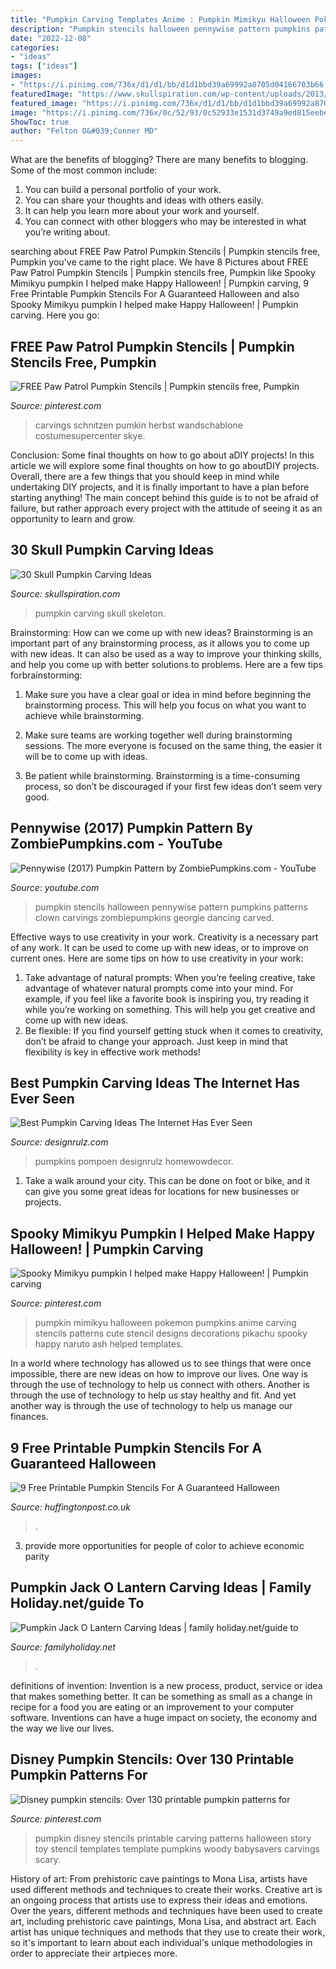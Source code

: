 ```yaml
---
title: "Pumpkin Carving Templates Anime : Pumpkin Mimikyu Halloween Pokemon Pumpkins Anime Carving Stencils Patterns Cute Stencil Designs Decorations Pikachu Spooky Happy Naruto Ash Helped Templates"
description: "Pumpkin stencils halloween pennywise pattern pumpkins patterns clown carvings zombiepumpkins georgie dancing carved"
date: "2022-12-08"
categories:
- "ideas"
tags: ["ideas"]
images:
- "https://i.pinimg.com/736x/d1/d1/bb/d1d1bbd39a69992a8705d04166703b66.jpg"
featuredImage: "https://www.skullspiration.com/wp-content/uploads/2013/10/Skeleton-Pumpkin-425x566.jpg"
featured_image: "https://i.pinimg.com/736x/d1/d1/bb/d1d1bbd39a69992a8705d04166703b66.jpg"
image: "https://i.pinimg.com/736x/0c/52/93/0c52933e1531d3749a9ed815eebec8c5--make-happy-pumpkins.jpg"
ShowToc: true
author: "Felton O&#039;Conner MD"
---
```



What are the benefits of blogging?
There are many benefits to blogging. Some of the most common include: 
1. You can build a personal portfolio of your work. 
2. You can share your thoughts and ideas with others easily. 
3. It can help you learn more about your work and yourself. 
4. You can connect with other bloggers who may be interested in what you’re writing about. 

	

		
searching about FREE Paw Patrol Pumpkin Stencils | Pumpkin stencils free, Pumpkin you've came to the right place. We have 8 Pictures about FREE Paw Patrol Pumpkin Stencils | Pumpkin stencils free, Pumpkin like Spooky Mimikyu pumpkin I helped make Happy Halloween! | Pumpkin carving, 9 Free Printable Pumpkin Stencils For A Guaranteed Halloween and also Spooky Mimikyu pumpkin I helped make Happy Halloween! | Pumpkin carving. Here you go:
		
    
## FREE Paw Patrol Pumpkin Stencils | Pumpkin Stencils Free, Pumpkin

<img loading=lazy src="https://i.pinimg.com/736x/d1/d1/bb/d1d1bbd39a69992a8705d04166703b66.jpg" onerror="this.onerror=null;this.src='https://tse2.mm.bing.net/th?id=OIP.Hsg0e7Ofm5JnC8rHfJEIsgHaIK&amp;pid=15.1';" alt="FREE Paw Patrol Pumpkin Stencils | Pumpkin stencils free, Pumpkin">

_Source: pinterest.com_

>carvings schnitzen pumkin herbst wandschablone costumesupercenter skye. 

	

Conclusion: Some final thoughts on how to go about aDIY projects!
In this article we will explore some final thoughts on how to go aboutDIY projects. Overall, there are a few things that you should keep in mind while undertaking DIY projects, and it is finally important to have a plan before starting anything! The main concept behind this guide is to not be afraid of failure, but rather approach every project with the attitude of seeing it as an opportunity to learn and grow.

    
## 30 Skull Pumpkin Carving Ideas

<img loading=lazy src="https://www.skullspiration.com/wp-content/uploads/2013/10/Skeleton-Pumpkin-425x566.jpg" onerror="this.onerror=null;this.src='https://tse3.mm.bing.net/th?id=OIP.fivpRuOMlbmvMDXmqc8N2QAAAA&amp;pid=15.1';" alt="30 Skull Pumpkin Carving Ideas">

_Source: skullspiration.com_

>pumpkin carving skull skeleton. 

	

Brainstorming: How can we come up with new ideas?
Brainstorming is an important part of any brainstorming process, as it allows you to come up with new ideas. It can also be used as a way to improve your thinking skills, and help you come up with better solutions to problems. Here are a few tips forbrainstorming:
1. Make sure you have a clear goal or idea in mind before beginning the brainstorming process. This will help you focus on what you want to achieve while brainstorming.

2. Make sure teams are working together well during brainstorming sessions. The more everyone is focused on the same thing, the easier it will be to come up with ideas.

3. Be patient while brainstorming. Brainstorming is a time-consuming process, so don’t be discouraged if your first few ideas don’t seem very good.

    
## Pennywise (2017) Pumpkin Pattern By ZombiePumpkins.com - YouTube

<img loading=lazy src="https://i.ytimg.com/vi/AtLnyaDl_S4/maxresdefault.jpg" onerror="this.onerror=null;this.src='https://tse3.mm.bing.net/th?id=OIP.wlgkYAegzLCDqMdIIrUdbwHaEK&amp;pid=15.1';" alt="Pennywise (2017) Pumpkin Pattern by ZombiePumpkins.com - YouTube">

_Source: youtube.com_

>pumpkin stencils halloween pennywise pattern pumpkins patterns clown carvings zombiepumpkins georgie dancing carved. 

	

Effective ways to use creativity in your work.
Creativity is a necessary part of any work. It can be used to come up with new ideas, or to improve on current ones. Here are some tips on how to use creativity in your work: 
1. Take advantage of natural prompts: When you’re feeling creative, take advantage of whatever natural prompts come into your mind. For example, if you feel like a favorite book is inspiring you, try reading it while you’re working on something. This will help you get creative and come up with new ideas. 
2. Be flexible: If you find yourself getting stuck when it comes to creativity, don’t be afraid to change your approach. Just keep in mind that flexibility is key in effective work methods! 

    
## Best Pumpkin Carving Ideas The Internet Has Ever Seen

<img loading=lazy src="https://cdn.designrulz.com/wp-content/uploads/2017/10/Halloween-cat-pumpkin.jpg" onerror="this.onerror=null;this.src='https://tse3.mm.bing.net/th?id=OIP.5iOhA6ecfuHE7S0cSsnmCQHaLH&amp;pid=15.1';" alt="Best Pumpkin Carving Ideas The Internet Has Ever Seen">

_Source: designrulz.com_

>pumpkins pompoen designrulz homewowdecor. 

	

1. Take a walk around your city. This can be done on foot or bike, and it can give you some great ideas for locations for new businesses or projects. 

    
## Spooky Mimikyu Pumpkin I Helped Make Happy Halloween! | Pumpkin Carving

<img loading=lazy src="https://i.pinimg.com/736x/0c/52/93/0c52933e1531d3749a9ed815eebec8c5--make-happy-pumpkins.jpg" onerror="this.onerror=null;this.src='https://tse1.mm.bing.net/th?id=OIP.prGS_GE6m00pfc_02JuBxwDhEs&amp;pid=15.1';" alt="Spooky Mimikyu pumpkin I helped make Happy Halloween! | Pumpkin carving">

_Source: pinterest.com_

>pumpkin mimikyu halloween pokemon pumpkins anime carving stencils patterns cute stencil designs decorations pikachu spooky happy naruto ash helped templates. 

	

In a world where technology has allowed us to see things that were once impossible, there are new ideas on how to improve our lives. One way is through the use of technology to help us connect with others. Another is through the use of technology to help us stay healthy and fit. And yet another way is through the use of technology to help us manage our finances.

    
## 9 Free Printable Pumpkin Stencils For A Guaranteed Halloween

<img loading=lazy src="https://img.huffingtonpost.com/asset/5b9c70d73c00004c0009c2d4.png?ops=scalefit_960_noupscale" onerror="this.onerror=null;this.src='https://tse3.mm.bing.net/th?id=OIP.48_ZMD-sLO_n0rjNNOvvoAHaIr&amp;pid=15.1';" alt="9 Free Printable Pumpkin Stencils For A Guaranteed Halloween">

_Source: huffingtonpost.co.uk_

>. 

	

3. provide more opportunities for people of color to achieve economic parity

    
## Pumpkin Jack O Lantern Carving Ideas | Family Holiday.net/guide To

<img loading=lazy src="https://www.familyholiday.net/wp-content/uploads/2012/09/Pumpkin_-Jack_-O_-Lantern-_Carving-_Ideas__09.jpg" onerror="this.onerror=null;this.src='https://tse1.mm.bing.net/th?id=OIP.tDZINiL6DPtYYhzbTjAslgHaJ4&amp;pid=15.1';" alt="Pumpkin Jack O Lantern Carving Ideas | family holiday.net/guide to">

_Source: familyholiday.net_

>. 

	

definitions of invention:
Invention is a new process, product, service or idea that makes something better. It can be something as small as a change in recipe for a food you are eating or an improvement to your computer software. Inventions can have a huge impact on society, the economy and the way we live our lives.

    
## Disney Pumpkin Stencils: Over 130 Printable Pumpkin Patterns For

<img loading=lazy src="https://i.pinimg.com/736x/9b/5b/47/9b5b47b178a36ba9ea13dea06ce41c11.jpg" onerror="this.onerror=null;this.src='https://tse4.mm.bing.net/th?id=OIP.Znesa7fp2T52niKMc_I0cgHaLY&amp;pid=15.1';" alt="Disney pumpkin stencils: Over 130 printable pumpkin patterns for">

_Source: pinterest.com_

>pumpkin disney stencils printable carving patterns halloween story toy stencil templates template pumpkins woody babysavers carvings scary. 

	

History of art: From prehistoric cave paintings to Mona Lisa, artists have used different methods and techniques to create their works.
Creative art is an ongoing process that artists use to express their ideas and emotions. Over the years, different methods and techniques have been used to create art, including prehistoric cave paintings, Mona Lisa, and abstract art. Each artist has unique techniques and methods that they use to create their work, so it's important to learn about each individual's unique methodologies in order to appreciate their artpieces more.


